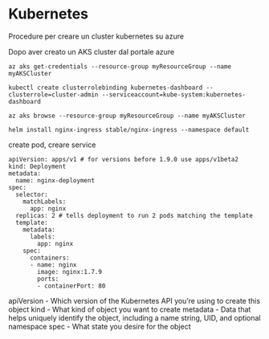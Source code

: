 # Kubernetes

Procedure per creare un cluster kubernetes su azure

Dopo aver creato un AKS cluster dal portale azure

```
az aks get-credentials --resource-group myResourceGroup --name myAKSCluster
```

```
kubectl create clusterrolebinding kubernetes-dashboard --clusterrole=cluster-admin --serviceaccount=kube-system:kubernetes-dashboard
```

```
az aks browse --resource-group myResourceGroup --name myAKSCluster
```

```
helm install nginx-ingress stable/nginx-ingress --namespace default
```

create pod, creare service

```
apiVersion: apps/v1 # for versions before 1.9.0 use apps/v1beta2
kind: Deployment
metadata:
  name: nginx-deployment
spec:
  selector:
    matchLabels:
      app: nginx
  replicas: 2 # tells deployment to run 2 pods matching the template
  template:
    metadata:
      labels:
        app: nginx
    spec:
      containers:
      - name: nginx
        image: nginx:1.7.9
        ports:
        - containerPort: 80

```

apiVersion - Which version of the Kubernetes API you’re using to create this object
kind - What kind of object you want to create
metadata - Data that helps uniquely identify the object, including a name string, UID, and optional namespace
spec - What state you desire for the object
